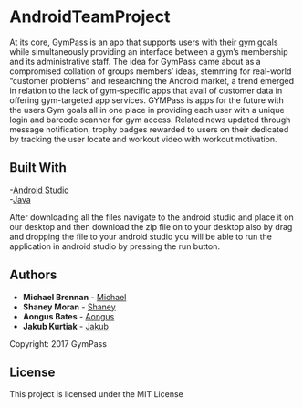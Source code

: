 # AndroidTeamProject

At its core, GymPass is an app that supports users with their gym goals while simultaneously providing an interface between a gym’s membership and its administrative staff. The idea for GymPass came about as a compromised collation of groups members’ ideas, stemming for real-world “customer problems” and researching the Android market, a trend emerged in relation to the lack of gym-specific apps that avail of customer data in offering gym-targeted app services. GYMPass is apps for the future with the users Gym goals all in one place in providing each user with a unique login and barcode scanner for gym access. Related news updated through message notification, trophy badges rewarded to users on their dedicated by tracking the user locate and workout video with workout motivation.
 
## Built With

-[Android Studio](https://developer.android.com/studio/index.html)<br/>
-[Java](https://www.java.com/en/)

After downloading all the files navigate to the android studio and place it on our desktop and then download the zip file on to your desktop also by drag and dropping the file to your android studio you will be able to run the application in android studio by pressing the run button. 

## Authors

* **Michael Brennan** - [Michael](https://github.com/MichaelBrennan83)
* **Shaney Moran** - [Shaney](https://github.com/MichaelBrennan83/AndroidTeamProject) 
* **Aongus Bates** - [Aongus](https://github.com/MichaelBrennan83/AndroidTeamProject) 
* **Jakub Kurtiak** - [Jakub](https://github.com/MichaelBrennan83/AndroidTeamProject)<br/> 

Copyright: 2017 GymPass

## License

This project is licensed under the MIT License 
